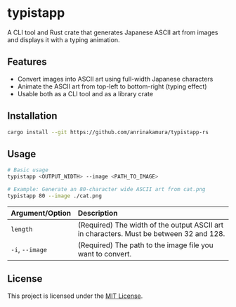 # typistapp 

A CLI tool and Rust crate that generates Japanese ASCII art from images and displays it with a typing animation.

## Features

- Convert images into ASCII art using full-width Japanese characters
- Animate the ASCII art from top-left to bottom-right (typing effect)
- Usable both as a CLI tool and as a library crate

## Installation

```bash
cargo install --git https://github.com/anrinakamura/typistapp-rs
```

## Usage 

```bash
# Basic usage
typistapp <OUTPUT_WIDTH> --image <PATH_TO_IMAGE>

# Example: Generate an 80-character wide ASCII art from cat.png
typistapp 80 --image ./cat.png
```

| Argument/Option | Description |
| :--- | :--- |
| `length` | (Required) The width of the output ASCII art in characters. Must be between 32 and 128. |
| `-i`, `--image` | (Required) The path to the image file you want to convert. |

## License

This project is licensed under the [MIT License](LICENSE).
